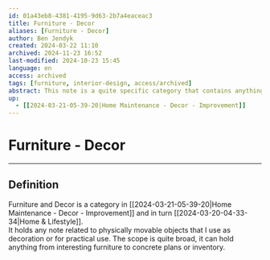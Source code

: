```yaml
---
id: 01a43eb8-4381-4195-9d63-2b7a4eaceac3
title: Furniture - Decor
aliases: [Furniture - Decor]
author: Ben Jendyk
created: 2024-03-22 11:10
archived: 2024-11-23 16:52
last-modified: 2024-10-23 15:45
language: en
access: archived
tags: [furniture, interior-design, access/archived]
abstract: This note is a quite specific category that contains anything related to furniture and decorations.
up:
  - [[2024-03-21-05-39-20|Home Maintenance - Decor - Improvement]]
---
```


# Furniture - Decor

--- 

## Definition

Furniture and Decor is a category in [[2024-03-21-05-39-20|Home Maintenance - Decor - Improvement]] and in turn [[2024-03-20-04-33-34|Home & Lifestyle]].  
It holds any note related to physically movable objects that I use as decoration or for practical use. The scope is quite broad, it can hold anything from interesting furniture to concrete plans or inventory.
